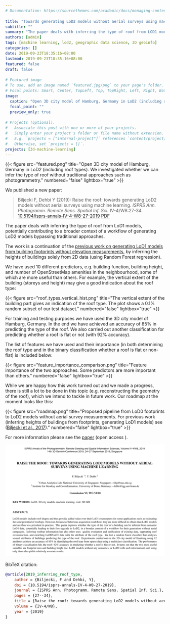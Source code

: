 ```yaml
---
# Documentation: https://sourcethemes.com/academic/docs/managing-content/

title: "Towards generating LoD2 models without aerial surveys using machine learning"
subtitle: ""
summary: "The paper deals with inferring the type of roof from LOD1 models, potentially contributing to a broader context of a workflow of generating LoD2 models bypassing traditional approaches."
authors: [admin]
tags: [machine learning, lod2, geographic data science, 3D geoinfo]
categories: []
date: 2019-09-23T18:35:16+08:00
lastmod: 2019-09-23T18:35:16+08:00
featured: false
draft: false

# Featured image
# To use, add an image named `featured.jpg/png` to your page's folder.
# Focal points: Smart, Center, TopLeft, Top, TopRight, Left, Right, BottomLeft, Bottom, BottomRight.
image:
  caption: "Open 3D city model of Hamburg, Germany in LoD2 (including roof types). We investigated whether we can infer the type of roof without traditional approaches such as photogrammetry."
  focal_point: ""
  preview_only: true

# Projects (optional).
#   Associate this post with one or more of your projects.
#   Simply enter your project's folder or file name without extension.
#   E.g. `projects = ["internal-project"]` references `content/project/deep-learning/index.md`.
#   Otherwise, set `projects = []`.
projects: [3d-machine-learning]
---
```


{{< figure src="featured.png" title="Open 3D city model of Hamburg, Germany in LoD2 (including roof types). We investigated whether we can infer the type of roof without traditional approaches such as photogrammetry." numbered="false" lightbox="true" >}}

We published a new paper:

> Biljecki F, Dehbi Y (2019): Raise the roof: towards generating LoD2 models without aerial surveys using machine learning. _ISPRS Ann. Photogramm. Remote Sens. Spatial Inf. Sci._ IV-4/W8:27-34. [<i class="ai ai-doi-square ai"></i> 10.5194/isprs-annals-IV-4-W8-27-2019](https://doi.org/10.5194/isprs-annals-IV-4-W8-27-2019) [<i class="far fa-file-pdf"></i> PDF](/publication/2019-inferring-roof-type/2019-inferring-roof-type.pdf) <i class="ai ai-open-access-square ai"></i>

The paper deals with inferring the type of roof from LoD1 models, potentially contributing to a broader context of a workflow of generating LoD2 models bypassing traditional approaches.

The work is a continuation of the [previous work on generating LoD1 models from building footprints without elevation measurements](https://doi.org/10.1016/j.compenvurbsys.2017.01.001), by inferring the heights of buildings solely from 2D data (using Random Forest regression). 

We have used 10 different predictors, e.g. building function, building height, and number of OpenStreetMap amenities in the neighbourhood, some of which are more useful than others. 
For example, the vertical extent of the building (storeys and height) may give a good indication about the roof type:

{{< figure src="roof_types_vertical_hist.png" title="The vertical extent of the building part gives an indication of the roof type. The plot shows a 0.1% random subset of our test dataset." numbered="false" lightbox="true" >}}

For training and testing purposes we have used the 3D city model of Hamburg, Germany. 
In the end we have achieved an accuracy of 85% in predicting the type of the roof.
We also carried out another classification for predicting whether a roof is flat or not (with 92% accuracy).

The list of features we have used and their importance (in both determining the roof type and in the binary classification whether a roof is flat or non-flat) is included below:

{{< figure src="feature_importance_comparison.png" title="Feature importance of the two approaches. Some predictors are more important than others." numbered="false" lightbox="true" >}}

While we are happy how this work turned out and we made a progress, there is still a lot to be done in this topic (e.g. reconstructing the geometry of the roof), which we intend to tackle in future work.
Our roadmap at the moment looks like this:

{{< figure src="roadmap.png" title="Proposed pipeline from LoD0 footprints to LoD2 models without aerial survey measurements. For previous work (inferring heights of buildings from footprints, generating LoD1 models) see ([Biljecki et al., 2017](https://doi.org/10.1016/j.compenvurbsys.2017.01.001))." numbered="false" lightbox="true" >}}


For more information please see the [paper](/publication/2019-inferring-roof-type/) (open access <i class="ai ai-open-access-square ai"></i>).

[![](page-one.png)](/publication/2019-inferring-roof-type/)


BibTeX citation:
```bibtex
@article{2019_inferring_roof_type,
    author = {Biljecki, F and Dehbi, Y},
    doi = {10.5194/isprs-annals-IV-4-W8-27-2019},
    journal = {ISPRS Ann. Photogramm. Remote Sens. Spatial Inf. Sci.},
    pages = {27--34},
    title = {Raise the roof: towards generating LoD2 models without aerial surveys using machine learning},
    volume = {IV-4/W8},
    year = {2019}
}
```
